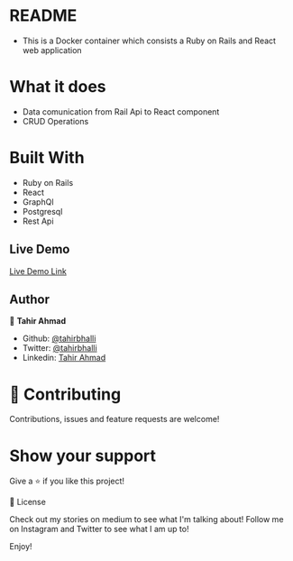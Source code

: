 # README
- This is a Docker container which consists a Ruby on Rails and React web application
# What it does
- Data comunication from Rail Api to React component
- CRUD Operations

# Built With
- Ruby on Rails
- React
- GraphQl
- Postgresql
- Rest Api
 
## Live Demo

[Live Demo Link]()

## Author

👤 **Tahir Ahmad**

- Github: [@tahirbhalli](https://github.com/Tahirbhalli)
- Twitter: [@tahirbhalli](https://twitter.com/tahirbhalli)
- Linkedin: [Tahir Ahmad](https://www.linkedin.com/in/tahir-ahmad-483035164/)

# 🤝 Contributing
Contributions, issues and feature requests are welcome!

# Show your support
Give a ⭐️ if you like this project!

📝 License

Check out my stories on medium to see what I'm talking about! Follow me on Instagram and Twitter to see what I am up to!

Enjoy!